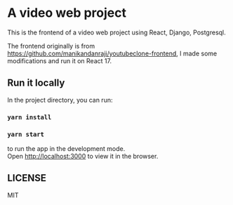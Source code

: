 # A video web project

This is the frontend of a video web project using React, Django, Postgresql.

The frontend originally is from https://github.com/manikandanraji/youtubeclone-frontend, I made some modifications and run it on React 17. 


## Run it locally

In the project directory, you can run:

### `yarn install`
### `yarn start`

to run the app in the development mode.\
Open [http://localhost:3000](http://localhost:3000) to view it in the browser.

## LICENSE
MIT